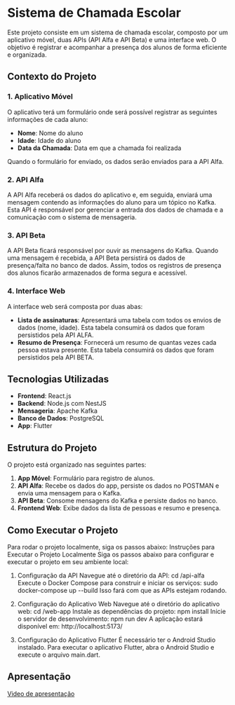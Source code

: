 # Sistema de Chamada Escolar

Este projeto consiste em um sistema de chamada escolar, composto por um aplicativo móvel, duas APIs (API Alfa e API Beta) e uma interface web. O objetivo é registrar e acompanhar a presença dos alunos de forma eficiente e organizada.

## Contexto do Projeto

### 1. Aplicativo Móvel

O aplicativo terá um formulário onde será possível registrar as seguintes informações de cada aluno:

- **Nome**: Nome do aluno
- **Idade**: Idade do aluno
- **Data da Chamada**: Data em que a chamada foi realizada

Quando o formulário for enviado, os dados serão enviados para a API Alfa.

### 2. API Alfa

A API Alfa receberá os dados do aplicativo e, em seguida, enviará uma mensagem contendo as informações do aluno para um tópico no Kafka. Esta API é responsável por gerenciar a entrada dos dados de chamada e a comunicação com o sistema de mensageria.

### 3. API Beta

A API Beta ficará responsável por ouvir as mensagens do Kafka. Quando uma mensagem é recebida, a API Beta persistirá os dados de presença/falta no banco de dados. Assim, todos os registros de presença dos alunos ficarão armazenados de forma segura e acessível.

### 4. Interface Web

A interface web será composta por duas abas:

- **Lista de assinaturas**: Apresentará uma tabela com todos os envios de dados (nome, idade). Esta tabela consumirá os dados que foram persistidos pela API ALFA.
- **Resumo de Presença**: Fornecerá um resumo de quantas vezes cada pessoa estava presente. Esta tabela consumirá os dados que foram persistidos pela API BETA.

## Tecnologias Utilizadas

- **Frontend**: React.js
- **Backend**: Node.js com NestJS
- **Mensageria**: Apache Kafka
- **Banco de Dados**: PostgreSQL
- **App**: Flutter

## Estrutura do Projeto

O projeto está organizado nas seguintes partes:

1. **App Móvel**: Formulário para registro de alunos.
2. **API Alfa**: Recebe os dados do app, persiste os dados no POSTMAN e envia uma mensagem para o Kafka.
3. **API Beta**: Consome mensagens do Kafka e persiste dados no banco.
4. **Frontend Web**: Exibe dados da lista de pessoas e resumo e presença.

## Como Executar o Projeto

Para rodar o projeto localmente, siga os passos abaixo:
Instruções para Executar o Projeto Localmente
Siga os passos abaixo para configurar e executar o projeto em seu ambiente local:

1. Configuração da API
Navegue até o diretório da API:
cd /api-alfa
Execute o Docker Compose para construir e iniciar os serviços:
sudo docker-compose up --build
Isso fará com que as APIs estejam rodando.

2. Configuração do Aplicativo Web
Navegue até o diretório do aplicativo web:
cd /web-app
Instale as dependências do projeto:
npm install
Inicie o servidor de desenvolvimento:
npm run dev
A aplicação estará disponível em: http://localhost:5173/
3. Configuração do Aplicativo Flutter
É necessário ter o Android Studio instalado.
Para executar o aplicativo Flutter, abra o Android Studio e execute o arquivo main.dart.

## Apresentação
[Video de apresentação](https://youtu.be/ltSKY_JGoxk)
